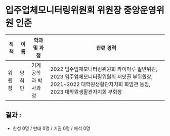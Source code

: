 입주업체모니터링위원회 위원장 중앙운영위원 인준
===

| 직책 | 이름 | 학과 및 과정 | 관련 경력 | 
|---|---|---|---|
| 위원장 | 양희만 |기계공학과 박사과정 | 2022 입주업체모니터링위원회 카이마루 일반위원, 2023 입주업체모니터링위원회 서맛골 부위원장, 2021~2022 대학원생활관자치회 화암관 동장, 2023 대학원생활관자치회 부회장 | 

## 결과 : 
- 찬성 0명 / 반대 0명 / 기권 0명 / 배석 0명
